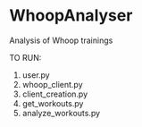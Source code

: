 # WhoopAnalyser
Analysis of Whoop trainings

TO RUN:

1. user.py
2. whoop_client.py
3. client_creation.py
4. get_workouts.py
5. analyze_workouts.py
